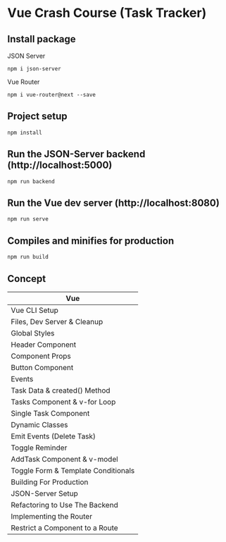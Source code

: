 # Vue Crash Course (Task Tracker)

## Install package
JSON Server
```
npm i json-server
```
Vue Router
```
npm i vue-router@next --save
```

## Project setup

```
npm install
```

## Run the JSON-Server backend (http://localhost:5000)

```
npm run backend
```

## Run the Vue dev server (http://localhost:8080)

```
npm run serve
```

## Compiles and minifies for production

```
npm run build
```

## Concept

| Vue                               |
| ----------------------------------|
| Vue CLI Setup                     |
| Files, Dev Server & Cleanup       |
|Global Styles                      |
|Header Component                   |  
|Component Props                    |  
|Button Component                   |  
|Events                             |
|Task Data & created() Method       |
|Tasks Component & v-for Loop       |
|Single Task Component              |
|Dynamic Classes                    |
|Emit Events (Delete Task)          |
|Toggle Reminder                    |
|AddTask Component & v-model        |
|Toggle Form & Template Conditionals|
|Building For Production            |
|JSON-Server Setup                  |    
|Refactoring to Use The Backend     |   
|Implementing the Router            |
|Restrict a Component to a Route    |
